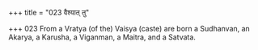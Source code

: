 +++
title = "023 वैश्यात् तु"

+++
023	From a Vratya (of the) Vaisya (caste) are born a Sudhanvan, an Akarya, a Karusha, a Viganman, a Maitra, and a Satvata.